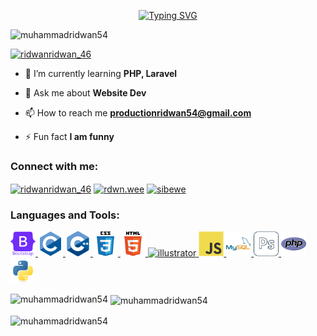 <p align="center">
<a href="https://github.com/MuhammadRidwan54"><img src="https://readme-typing-svg.demolab.com?font=Fira+Code&weight=500&size=25&duration=3500&pause=500&color=14FFFF&center=true&vCenter=true&random=false&width=452&height=62&lines=Hi+Everyone;I'm+Sibe.Wee;Junior+Website+Developer" alt="Typing SVG" /></a>
</p>

<p align="left"> <img src="https://komarev.com/ghpvc/?username=muhammadridwan54&label=Profile%20views&color=0e75b6&style=flat" alt="muhammadridwan54" /> </p>

<p align="left"> <a href="https://twitter.com/ridwanridwan_46" target="blank"><img src="https://img.shields.io/twitter/follow/ridwanridwan_46?logo=twitter&style=for-the-badge" alt="ridwanridwan_46" /></a> </p>

- 🌱 I’m currently learning **PHP, Laravel**

- 💬 Ask me about **Website Dev**

- 📫 How to reach me **productionridwan54@gmail.com**

- ⚡ Fun fact **I am funny**

<h3 align="left">Connect with me:</h3>
<p align="left">
<a href="https://twitter.com/ridwanridwan_46" target="blank"><img align="center" src="https://raw.githubusercontent.com/rahuldkjain/github-profile-readme-generator/master/src/images/icons/Social/twitter.svg" alt="ridwanridwan_46" height="30" width="40" /></a>
<a href="https://instagram.com/rdwn.wee" target="blank"><img align="center" src="https://raw.githubusercontent.com/rahuldkjain/github-profile-readme-generator/master/src/images/icons/Social/instagram.svg" alt="rdwn.wee" height="30" width="40" /></a>
<a href="https://www.youtube.com/c/sibewe" target="blank"><img align="center" src="https://raw.githubusercontent.com/rahuldkjain/github-profile-readme-generator/master/src/images/icons/Social/youtube.svg" alt="sibewe" height="30" width="40" /></a>
</p>

<h3 align="left">Languages and Tools:</h3>
<p align="left"> <a href="https://getbootstrap.com" target="_blank" rel="noreferrer"> <img src="https://raw.githubusercontent.com/devicons/devicon/master/icons/bootstrap/bootstrap-plain-wordmark.svg" alt="bootstrap" width="40" height="40"/> </a> <a href="https://www.cprogramming.com/" target="_blank" rel="noreferrer"> <img src="https://raw.githubusercontent.com/devicons/devicon/master/icons/c/c-original.svg" alt="c" width="40" height="40"/> </a> <a href="https://www.w3schools.com/cpp/" target="_blank" rel="noreferrer"> <img src="https://raw.githubusercontent.com/devicons/devicon/master/icons/cplusplus/cplusplus-original.svg" alt="cplusplus" width="40" height="40"/> </a> <a href="https://www.w3schools.com/css/" target="_blank" rel="noreferrer"> <img src="https://raw.githubusercontent.com/devicons/devicon/master/icons/css3/css3-original-wordmark.svg" alt="css3" width="40" height="40"/> </a> <a href="https://www.w3.org/html/" target="_blank" rel="noreferrer"> <img src="https://raw.githubusercontent.com/devicons/devicon/master/icons/html5/html5-original-wordmark.svg" alt="html5" width="40" height="40"/> </a> <a href="https://www.adobe.com/in/products/illustrator.html" target="_blank" rel="noreferrer"> <img src="https://www.vectorlogo.zone/logos/adobe_illustrator/adobe_illustrator-icon.svg" alt="illustrator" width="40" height="40"/> </a> <a href="https://developer.mozilla.org/en-US/docs/Web/JavaScript" target="_blank" rel="noreferrer"> <img src="https://raw.githubusercontent.com/devicons/devicon/master/icons/javascript/javascript-original.svg" alt="javascript" width="40" height="40"/> </a> <a href="https://www.mysql.com/" target="_blank" rel="noreferrer"> <img src="https://raw.githubusercontent.com/devicons/devicon/master/icons/mysql/mysql-original-wordmark.svg" alt="mysql" width="40" height="40"/> </a> <a href="https://www.photoshop.com/en" target="_blank" rel="noreferrer"> <img src="https://raw.githubusercontent.com/devicons/devicon/master/icons/photoshop/photoshop-line.svg" alt="photoshop" width="40" height="40"/> </a> <a href="https://www.php.net" target="_blank" rel="noreferrer"> <img src="https://raw.githubusercontent.com/devicons/devicon/master/icons/php/php-original.svg" alt="php" width="40" height="40"/> </a> <a href="https://www.python.org" target="_blank" rel="noreferrer"> <img src="https://raw.githubusercontent.com/devicons/devicon/master/icons/python/python-original.svg" alt="python" width="40" height="40"/> </a> </p>

<p><img align="left" src="https://github-readme-stats.vercel.app/api/top-langs?username=muhammadridwan54&show_icons=true&locale=en&layout=compact" alt="muhammadridwan54" /></p>

<p>&nbsp;<img align="center" src="https://github-readme-stats.vercel.app/api?username=muhammadridwan54&show_icons=true&locale=en" alt="muhammadridwan54" /></p>

<p><img align="center" src="https://github-readme-streak-stats.herokuapp.com/?user=muhammadridwan54&" alt="muhammadridwan54" /></p>
